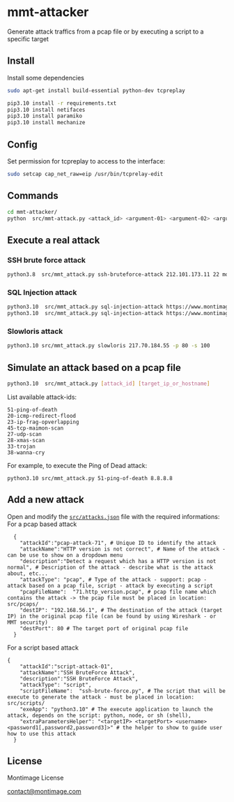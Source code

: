 # mmt-attacker

Generate attack traffics from a pcap file or by executing a script to a specific target

## Install

Install some dependencies

```sh
sudo apt-get install build-essential python-dev tcpreplay
```

```sh
pip3.10 install -r requirements.txt
pip3.10 install netifaces
pip3.10 install paramiko
pip3.10 install mechanize
```

## Config
Set permission for tcpreplay to access to the interface:

```sh
sudo setcap cap_net_raw=eip /usr/bin/tcprelay-edit
```

## Commands

```sh
cd mmt-attacker/
python  src/mmt-attack.py <attack_id> <argument-01> <argument-02> <argument-03>
```

## Execute a real attack

### SSH brute force attack
```sh
python3.8  src/mmt_attack.py ssh-bruteforce-attack 212.101.173.11 22 montimage "mmtbox","mmt2nm","montimage"
```

### SQL Injection attack

```sh
python3.10  src/mmt_attack.py sql-injection-attack https://www.montimage.com/contact data[name]
python3.10  src/mmt_attack.py sql-injection-attack https://www.montimage.com/contact data[name] \"\; DROP TABLE USERS\"
```

### Slowloris attack

```sh
python3.10 src/mmt_attack.py slowloris 217.70.184.55 -p 80 -s 100
```

## Simulate an attack based on a pcap file
```sh
python3.10  src/mmt_attack.py [attack_id] [target_ip_or_hostname]
```

List available attack-ids:

```
51-ping-of-death
20-icmp-redirect-flood
23-ip-frag-opverlapping
45-tcp-maimon-scan
27-udp-scan
28-xmas-scan
33-trojan
38-wanna-cry
```

For example, to execute the Ping of Dead attack:

```
python3.10 src/mmt_attack.py 51-ping-of-death 8.8.8.8
```

## Add a new attack

Open and modify the [`src/attacks.json`](src/attacks.json) file with the required informations:
For a pcap based attack
```jsonc
  {
    "attackId":"pcap-attack-71", # Unique ID to identify the attack
    "attackName":"HTTP version is not correct", # Name of the attack - can be use to show on a dropdown menu
    "description":"Detect a request which has a HTTP version is not normal", # Description of the attack - describe what is the attack about, etc...
    "attackType": "pcap", # Type of the attack - support: pcap - attack based on a pcap file, script - attack by executing a script
    "pcapFileName":  "71.http_version.pcap", # pcap file name which contains the attack -> the pcap file must be placed in location: src/pcaps/
    "destIP": "192.168.56.1", # The destination of the attack (target IP) in the original pcap file (can be found by using Wireshark - or MMT security)
    "destPort": 80 # The target port of original pcap file
  }
```

For a script based attack
```jsonc
{
    "attackId":"script-attack-01",
    "attackName":"SSH BruteForce Attack",
    "description":"SSH BruteForce Attack",
    "attackType": "script",
    "scriptFileName":  "ssh-brute-force.py", # The script that will be execute to generate the attack - must be placed in location: src/scripts/
    "exeApp": "python3.10" # The execute application to launch the attack, depends on the script: python, node, or sh (shell),
    "extraParametersHelper": "<targetIP> <targetPort> <username> <password1[,password2,password3]>" # the helper to show to guide user how to use this attack
  }
```

## License

Montimage License

contact@montimage.com